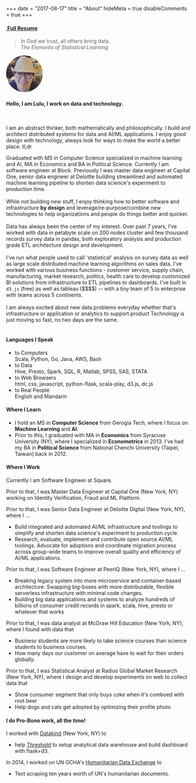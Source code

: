 +++
date = "2017-08-17"
title = "About"
hideMeta = true
disableComments = true
+++

<h4 class="text-center my-2">
  <i class="fa fa-file-text-o"></i>
  <a href="/post/2016-04-04-resume-share/">&nbsp;Full Resume</a>
</h4>

<div class="row px-0 justify-content-center">
  <div class="col col-12 col-lg-6 px-0">
    <blockquote class="w-100">
      In God we trust, all others bring data.
      <footer class="blockquote-footer">
        <cite>The Elements of Statistical Learning</cite>
      </footer>
    </blockquote>
  </div>
</div>

<div class="row px-0 justify-content-center">
  <div class="col col-12 col-sm-4 text-lg-right text-center px-3 align-self-center">
    <img width="100pt" src="/profile.png" style="border-radius: 50%;" />
  </div>
  <div class="col col-12 col-sm-8 text-left px-0 pt-3 align-self-center">
    <h4> Hello, I am Lulu, I work on data and technology. </h4>
  </div>
</div>

<br />

I am an abstract thinker, both mathematically and philosophically. I build and
architect distributed systems for data and AI/ML applications. I enjoy good
design with technology, always look for ways to make the world a better place.
<a data-toggle="collapse" data-target=".tldr">tl;dr</a>

<div class="tldr collapse text-secondary" style="margin-top: 2%">
  Graduated with MS in Computer Science specialized in machine learning and AI,
  MA in Economics and BA in Political Science.
  Currently I am software engineer at Block. Previously I was master data engineer at Capital One, senior
  data engineer at Deloitte building streamlined and automated machine
  learning pipeline to shorten data science's experiment to production time.
  <br><br>
  While not building new stuff, I enjoy thinking how to better software and
  infrastructure <b>by design</b> and leverage/re-purpose/combine new
  technologies to help organizations and people do things better and quicker.
  <br><br>
  Data has always been the center of my interest. Over past 7 years, I've worked
  with data in petabyte scale on 200 nodes cluster and few thousand records 
  survey data in pandas, both exploratory analysis and production grade ETL 
  architecture design and development.
  <br><br>
  I've run what people used to call 'statistical' analysis on survey data as 
  well as large scale distributed machine learning algorithms on sales data.
  I've worked with various business functions - customer service, supply chain,
  manufacturing, market research, politics, health care to develop customized BI
  solutions from infrastructure to ETL pipelines to dashboards. I've built in 
  <code>d3.js</code> (free) as well as tableau ($$$$) -- with a tiny team of 5
  to enterprise with teams across 5 continents.
  <br><br>
  I am always excited about new data problems everyday whether that's 
  infrastructure or application or analytics to support product Technology is 
  just moving so fast, no two days are the same.
  <br><br>
</div>

#### <i class="fa fa-commenting-o"></i> Languages I Speak

- to Computers  
  Scala, Python, Go, Java, AWS, Bash
- to Data  
  Hive, Presto, Spark, SQL, R, Matlab, SPSS, SAS, STATA
- to Web Browsers  
  html, css, javascript, python-flask, scala-play, d3.js, dc.js
- to Real People  
  English and Mandarin

#### <i class="fa fa-graduation-cap"></i> Where I Learn

- I hold an MS in **Computer Science** from Gerogia Tech, where I focus on **Machine Learning** and **AI**.
- Prior to this, I graduated with MA in **Economics** from Syracuse University (NY), where I specialized in **Econometrics** in 2013. I've had my BA in **Political Science** from National Chenchi University (Taipei, Taiwan) back in 2012.

#### <i class="fa fa-suitcase"></i> Where I Work

Currently I am Software Engineer at Square.

Prior to that, I was Master Data Engineer at Capital One (New York, NY) working on Identity Verification, Fraud and ML Platform.

Prior to that, I was Senior Data Engineer at Deloitte Digital (New York, NY), where I ...

- Build integrated and automated AI/ML infrastructure and toolings to simplify and shorten data science's experiment to production cycle.
- Research, evaluate, implement and contribute open source AI/ML toolings. Advocate for adoptions and coordinate migration process across group-wide teams to improve overall quality and efficiency of AI/ML applications.

Prior to that, I was Software Engineer at PeerIQ (New York, NY), where I ...

- Breaking legacy system into more microservice and container-based architecture. Swapping big-boxes with more distributable, flexible serverless infrastructure with minimal code changes.
- Building big data applications and systems to analyze hundreds of billions of consumer credit records in spark, scala, hive, presto or whatever that works

Prior to that, I was data analyst at McGraw Hill Education (New York, NY), where I found with data that

- Business students are more likely to take science courses than science students to business courses.
- How many days our customer on average have to wait for their orders globally.

Prior to that, I was Statistical Analyst at Radius Global Market Research (New York, NY), where I design and develop experiments on web to collect data that

- Show consumer segment that only buys coke when it's comboed with root beer
- Help dogs and cats get adopted by optimizing their profile photo

#### <i class="fa fa-lightbulb-o"></i> I do Pro-Bono work, all the time!

<p class="amp-left"> I worked with <a href="http://www.datakind.org/">Datakind</a> (New York, NY) to</p>

- help [Threshold](http://www.thresholds.org/) to setup analytical data warehouse and build dashboard with flask+d3.

<p class="amp-left"> In 2014, I worked on UN OCHA's <a href="http://data.hdx.rwlabs.org/">Humanitarian Data Exchange</a> to</p>

- Text scraping ten years worth of UN's humanitarian documents.
